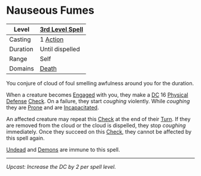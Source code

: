 # Nauseous Fumes

| Level    | [3rd Level Spell](3rd%20Level%20Spells.md)                            |
| -------- | --------------------------------------------------------------------- |
| Casting  | 1 [Action](../../../../Game%20Procedures/Core%20Procedures/Action.md) |
| Duration | Until dispelled                                                       |
| Range    | Self                                                                  |
| Domains  | [Death](../../Spell%20Domains/Death.md)                               |

You conjure of cloud of foul smelling awfulness around you for the duration.

When a creature becomes [Engaged](../../../../Game%20Procedures/Conditions/Engaged.md) with you, they make a [DC](../../../../Game%20Procedures/Core%20Procedures/DC.md) 16 [Physical Defense](../../../../Player%20Characters/Derived%20Statistics/Physical%20Defense.md) [Check](../../../../Game%20Procedures/Core%20Procedures/Check.md). On a failure, they start *coughing* violently. While *coughing* they are [Prone](../../../../Game%20Procedures/Conditions/Prone.md) and are [Incapacitated](../../../../Game%20Procedures/Conditions/Incapacitated.md).

An affected creature may repeat this [Check](../../../../Game%20Procedures/Core%20Procedures/Check.md) at the end of their [Turn](../../../../Game%20Procedures/Core%20Procedures/Turn.md). If they are removed from the cloud or the cloud is dispelled, they stop *coughing* immediately. Once they succeed on this [Check](../../../../Game%20Procedures/Core%20Procedures/Check.md), they cannot be affected by this spell again.

[Undead](../../../../Resources%20for%20GMs/Creature%20Types/Undead.md) and [Demons](../../../../Resources%20for%20GMs/Creature%20Types/Demon.md) are immune to this spell.

---
*Upcast: Increase the DC by 2 per spell level.*
